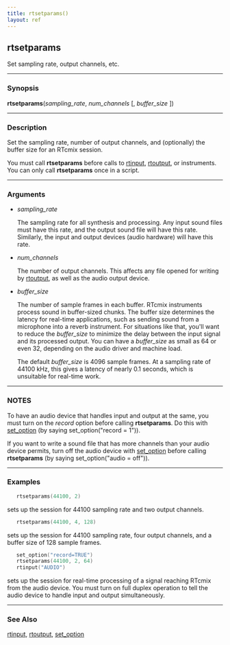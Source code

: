 ```yaml
---
title: rtsetparams()
layout: ref
---
```


## rtsetparams

Set sampling rate, output channels, etc.

-----

### Synopsis

**rtsetparams**(*sampling\_rate*, *num\_channels* \[, *buffer\_size* \])

-----

### Description

Set the sampling rate, number of output channels, and (optionally) the
buffer size for an RTcmix session.

You must call **rtsetparams** before calls to [rtinput](rtinput.html),
[rtoutput](rtoutput.html), or instruments. You can only call
**rtsetparams** once in a script.

-----

### Arguments

  - <span id="item_sampling_rate">*sampling\_rate*</span>  
      
    The sampling rate for all synthesis and processing. Any input sound
    files must have this rate, and the output sound file will have this
    rate. Similarly, the input and output devices (audio hardware) will
    have this rate.

  - <span id="item_num_channels">*num\_channels*</span>  
      
    The number of output channels. This affects any file opened for
    writing by [rtoutput](rtoutput.html), as well as the audio output
    device.

  - <span id="item_buffer_size">*buffer\_size*</span>  
      
    The number of sample frames in each buffer. RTcmix instruments
    process sound in buffer-sized chunks. The buffer size determines the
    latency for real-time applications, such as sending sound from a
    microphone into a reverb instrument. For situations like that,
    you'll want to reduce the *buffer\_size* to minimize the delay
    between the input signal and its processed output. You can have a
    *buffer\_size* as small as 64 or even 32, depending on the audio
    driver and machine load.
    
    The default *buffer\_size* is 4096 sample frames. At a sampling rate
    of 44100 kHz, this gives a latency of nearly 0.1 seconds, which is
    unsuitable for real-time work.

-----

### NOTES

To have an audio device that handles input and output at the same, you
must turn on the *record* option before calling **rtsetparams**. Do this
with [set\_option](set_option.html#record) (by saying
set\_option("record = 1")).

If you want to write a sound file that has more channels than your audio
device permits, turn off the audio device with
[set\_option](set_option.html#audio) before calling **rtsetparams** (by
saying set\_option("audio = off")).

-----

### Examples

```cpp
   rtsetparams(44100, 2)
```

sets up the session for 44100 sampling rate and two output channels.

```cpp
   rtsetparams(44100, 4, 128)
```

sets up the session for 44100 sampling rate, four output channels, and a
buffer size of 128 sample frames.

```cpp
   set_option("record=TRUE")
   rtsetparams(44100, 2, 64)
   rtinput("AUDIO")
```

sets up the session for real-time processing of a signal reaching RTcmix
from the audio device. You must turn on full duplex operation to tell
the audio device to handle input and output simultaneously.

-----

### See Also

[rtinput](rtinput.html), [rtoutput](rtoutput.html),
[set\_option](set_option.html)
